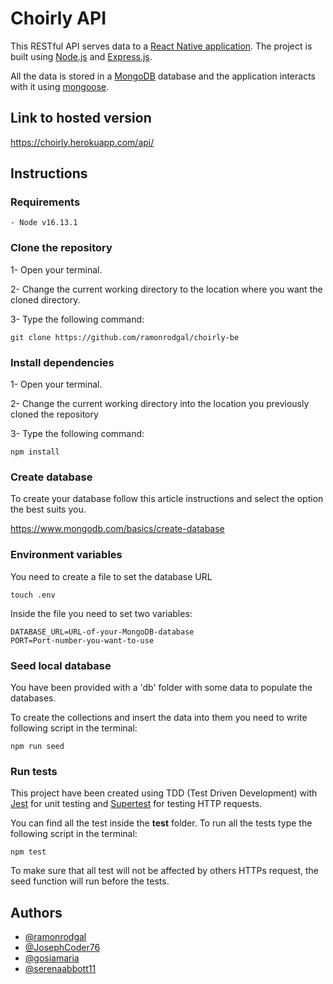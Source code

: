 # Choirly API

This RESTful API serves data to a [React Native application](https://github.com/ramonrodgal/choirly-fe).
The project is built using [Node.js](https://nodejs.org) and [Express.js](http://expressjs.com/).

All the data is stored in a [MongoDB](https://www.mongodb.com/) database and the application interacts with it using [mongoose](https://mongoosejs.com/).

## Link to hosted version

https://choirly.herokuapp.com/api/

## Instructions

### Requirements

    - Node v16.13.1

### Clone the repository

1- Open your terminal.

2- Change the current working directory to the location where you want the cloned directory.

3- Type the following command:

```
git clone https://github.com/ramonrodgal/choirly-be
```

### Install dependencies

1- Open your terminal.

2- Change the current working directory into the location you previously cloned the repository

3- Type the following command:

```
npm install
```

### Create database

To create your database follow this article instructions and select the option the best suits you.

https://www.mongodb.com/basics/create-database

### Environment variables

You need to create a file to set the database URL

```
touch .env
```

Inside the file you need to set two variables:

```
DATABASE_URL=URL-of-your-MongoDB-database
PORT=Port-number-you-want-to-use
```

### Seed local database

You have been provided with a 'db' folder with some data to populate the databases.

To create the collections and insert the data into them you need to write following script in the terminal:

```
npm run seed
```

### Run tests

This project have been created using TDD (Test Driven Development) with [Jest](https://jestjs.io/) for unit testing and [Supertest](https://www.npmjs.com/package/supertest) for testing HTTP requests.

You can find all the test inside the **test** folder. To run all the tests type the following script in the terminal:

```
npm test
```

To make sure that all test will not be affected by others HTTPs request, the seed function will run before the tests.

## Authors

- [@ramonrodgal](https://github.com/ramonrodgal)
- [@JosephCoder76](https://github.com/JosephCoder76)
- [@gosiamaria](https://github.com/gosiamaria)
- [@serenaabbott11](https://github.com/serenaabbott11)
